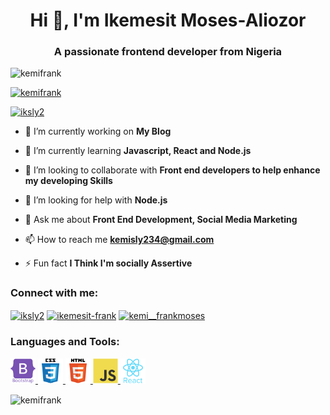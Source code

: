 <h1 align="center">Hi 👋, I'm Ikemesit Moses-Aliozor</h1>
<h3 align="center">A passionate frontend developer from Nigeria</h3>

<p align="left"> <img src="https://komarev.com/ghpvc/?username=kemifrank&label=Profile%20views&color=0e75b6&style=flat" alt="kemifrank" /> </p>

<p align="left"> <a href="https://github.com/ryo-ma/github-profile-trophy"><img src="https://github-profile-trophy.vercel.app/?username=kemifrank" alt="kemifrank" /></a> </p>

<p align="left"> <a href="https://twitter.com/iksly2" target="blank"><img src="https://img.shields.io/twitter/follow/iksly2?logo=twitter&style=for-the-badge" alt="iksly2" /></a> </p>

- 🔭 I’m currently working on **My Blog**

- 🌱 I’m currently learning **Javascript, React and Node.js**

- 👯 I’m looking to collaborate with **Front end developers to help enhance my developing Skills**

- 🤝 I’m looking for help with **Node.js**

- 💬 Ask me about **Front End Development, Social Media Marketing**

- 📫 How to reach me **kemisly234@gmail.com**

- ⚡ Fun fact **I Think I'm socially Assertive**

<h3 align="left">Connect with me:</h3>
<p align="left">
<a href="https://twitter.com/iksly2" target="blank"><img align="center" src="https://raw.githubusercontent.com/rahuldkjain/github-profile-readme-generator/master/src/images/icons/Social/twitter.svg" alt="iksly2" height="30" width="40" /></a>
<a href="https://linkedin.com/in/ikemesit-frank" target="blank"><img align="center" src="https://raw.githubusercontent.com/rahuldkjain/github-profile-readme-generator/master/src/images/icons/Social/linked-in-alt.svg" alt="ikemesit-frank" height="30" width="40" /></a>
<a href="https://instagram.com/kemi__frankmoses" target="blank"><img align="center" src="https://raw.githubusercontent.com/rahuldkjain/github-profile-readme-generator/master/src/images/icons/Social/instagram.svg" alt="kemi__frankmoses" height="30" width="40" /></a>
</p>

<h3 align="left">Languages and Tools:</h3>
<p align="left"> <a href="https://getbootstrap.com" target="_blank" rel="noreferrer"> <img src="https://raw.githubusercontent.com/devicons/devicon/master/icons/bootstrap/bootstrap-plain-wordmark.svg" alt="bootstrap" width="40" height="40"/> </a> <a href="https://www.w3schools.com/css/" target="_blank" rel="noreferrer"> <img src="https://raw.githubusercontent.com/devicons/devicon/master/icons/css3/css3-original-wordmark.svg" alt="css3" width="40" height="40"/> </a> <a href="https://www.w3.org/html/" target="_blank" rel="noreferrer"> <img src="https://raw.githubusercontent.com/devicons/devicon/master/icons/html5/html5-original-wordmark.svg" alt="html5" width="40" height="40"/> </a> <a href="https://developer.mozilla.org/en-US/docs/Web/JavaScript" target="_blank" rel="noreferrer"> <img src="https://raw.githubusercontent.com/devicons/devicon/master/icons/javascript/javascript-original.svg" alt="javascript" width="40" height="40"/> </a> <a href="https://reactjs.org/" target="_blank" rel="noreferrer"> <img src="https://raw.githubusercontent.com/devicons/devicon/master/icons/react/react-original-wordmark.svg" alt="react" width="40" height="40"/> </a> </p>

<p><img align="center" src="https://github-readme-stats.vercel.app/api/top-langs?username=kemifrank&show_icons=true&locale=en&layout=compact" alt="kemifrank" /></p>

